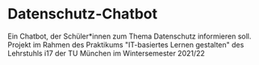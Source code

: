# Datenschutz-Chatbot

Ein Chatbot, der Schüler*innen zum Thema Datenschutz informieren soll.
Projekt im Rahmen des Praktikums "IT-basiertes Lernen gestalten" des Lehrstuhls i17 der TU München im Wintersemester 2021/22
